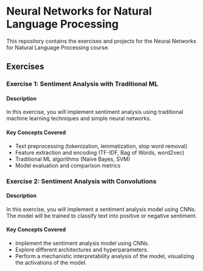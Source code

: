 # Neural Networks for Natural Language Processing

This repository contains the exercises and projects for the Neural Networks for Natural Language Processing course.

## Exercises

### Exercise 1: Sentiment Analysis with Traditional ML

#### Description

In this exercise, you will implement sentiment analysis using traditional machine learning techniques and simple neural networks.

#### Key Concepts Covered

- Text preprocessing (tokenization, lemmatization, stop word removal)
- Feature extraction and encoding (TF-IDF, Bag of Words, word2vec)
- Traditional ML algorithms (Naive Bayes, SVM)
- Model evaluation and comparison metrics


### Exercise 2: Sentiment Analysis with Convolutions

#### Description

In this exercise, you will implement a sentiment analysis model using CNNs. The model will be trained to classify text into positive or negative sentiment.

#### Key Concepts Covered

- Implement the sentiment analysis model using CNNs.
- Explore different architectures and hyperparameters.
- Perform a mechanistic interpretability analysis of the model, visualizing the activations of the model.


